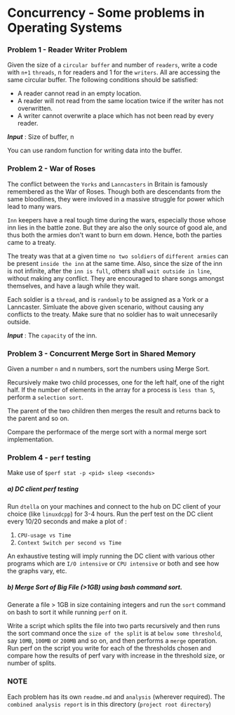 # Concurrency - Some problems in Operating Systems

### Problem 1 - Reader Writer Problem

Given the size of a `circular buffer` and number of `readers`, write a code with `n+1` `threads`, n for readers and 1 for the `writers`. All are accessing the same circular buffer. The following conditions should be satisfied:

- A reader cannot read in an empty location.
- A reader will not read from the same location twice if the writer has not overwritten.
- A writer cannot overwrite a place which has not been read by every reader.

***Input*** : Size of buffer, n

You can use random function for writing data into the buffer.

### Problem 2 - War of Roses

The conflict between the `Yorks` and `Lanncasters` in Britain is famously remembered as the War of Roses. Though both are descendants from the same bloodlines, they were invloved in a massive struggle for power which lead to many wars. 

`Inn` keepers have a real tough time during the wars, especially those whose inn lies in the battle zone. But they are also the only source of good ale, and thus both the armies don't want to burn em down. Hence, both the parties came to a treaty. 

The treaty was that at a given time `no two soldiers` of `different armies` can be present `inside the inn` at the same time. Also, since the size of the inn is not infinite, after the `inn is full`, others shall `wait outside in line`, without making any conflict. They are encouraged to share songs amongst themselves, and have a laugh while they wait.

Each soldier is a `thread`, and is `randomly` to be assigned as a York or a Lanncaster. Simluate the above given scenario, without causing any conflicts to the treaty. Make sure that no soldier has to wait unnecesarily outside.

***Input*** : The `capacity` of the inn.

### Problem 3 - Concurrent Merge Sort in Shared Memory

Given a number `n` and n numbers, sort the numbers using Merge Sort.

Recursively make two child processes, one for the left half, one of the right half. If the number of elements in the array for a process is `less than 5`, perform a `selection sort`. 

The parent of the two children then merges the result and returns back to the parent and so on.

Compare the performace of the merge sort with a normal merge sort implementation.

### Problem 4 - `perf` testing

Make use of `$perf stat -p <pid> sleep <seconds>`

##### a) DC client perf testing

Run `dtella` on your machines and connect to the hub on DC client of your choice (like `linuxdcpp`) for 3-4 hours. Run the perf test on the DC client every 10/20 seconds and make a plot of :

1. `CPU-usage vs Time`
2. `Context Switch per second vs Time`

An exhaustive testing will imply running the DC client with various other programs which are `I/O intensive` or `CPU intensive` or both and see how the graphs vary, etc.

##### b) Merge Sort of Big File (>1GB) using bash command sort.

Generate a file > 1GB in size containing integers and run the `sort` command on bash to sort it while running `perf` on it.

Write a script which splits the file into two parts recursively and then runs the sort command once the `size of the split` is at `below some threshold`, say `10MB`, `100MB` or `200MB` and so on, and then performs a `merge` operation. Run perf on the script you write for each of the thresholds chosen and compare how the results of perf vary with increase in the threshold size, or number of splits.

### NOTE 
Each problem has its own `readme.md` and `analysis` (wherever required). The `combined analysis report` is in this directory (`project root directory`)
